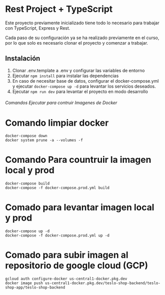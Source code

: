 # Rest Project + TypeScript

Este proyecto previamente inicializado tiene todo lo necesario para trabajar con TypeScript, Express y Rest.

Cada paso de su configuración ya se ha realizado previamente en el curso, por lo que solo es necesario clonar el proyecto y comenzar a trabajar.


## Instalación

1. Clonar .env.template a .env y configurar las variables de entorno
2. Ejecutar `npm install` para instalar las dependencias
3. En caso de necesitar base de datos, configurar el docker-compose.yml y ejecutar `docker-compose up -d` para levantar los servicios deseados.
4. Ejecutar `npm run dev` para levantar el proyecto en modo desarrollo

###### Comandos Ejecutar para contruir Imagenes de Docker ######

# Comando limpiar docker
``` 
docker-compose down
docker system prune -a --volumes -f
```
# Comando Para countruir la imagen local y prod
``` 
docker-compose build
docker-compose -f docker-compose.prod.yml build
```
# Comado para levantar imagen local y prod
```
docker-compose up -d
docker-compose -f docker-compose.prod.yml up -d
```
# Comado para subir imagen al repositorio de google cloud (GCP)
```
gcloud auth configure-docker us-central1-docker.pkg.dev
docker image push us-central1-docker.pkg.dev/teslo-shop-backend/teslo-shop-app/teslo-shop-backend
```